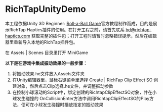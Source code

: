 # RichTapUnityDemo

本工程依据Unity 3D Beginner: [Roll-a-Ball Game](https://learn.unity.com/project/roll-a-ball)官方教程制作而成，目的是展示RichTap Haptics插件的使用。在打开工程之前，请首先联系 bd@richtap-haptics.com 获取完整的插件包；打开工程时请暂时忽略错误提示，然后在编辑器里重新导入本地的RichTap插件包。  

在 Assets | Scenes 目录里打开 MiniGame  

**以下是在游戏中集成振动效果的一般步骤：**  
1. 将振动效果.he文件放入Assets文件夹  
2. 在Unity编辑器里，鼠标右键菜单里选择 Create | RichTap Clip Effect SO 创建对象，然后点击Clip选择.he文件，并调整振动参数  
3. 在控制小球滚动的Script中，绑定创建的RichtapClipEffectSO对象，并在小球发生碰撞的
OnCollisionEnter方法中调用RichtapClipEffectSO的Play方法，便可在小球发生碰撞时播放指定的振动效果


